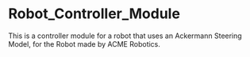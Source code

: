 # Robot_Controller_Module
This is a controller module for a robot that uses an Ackermann Steering Model, for the Robot made by ACME Robotics.
